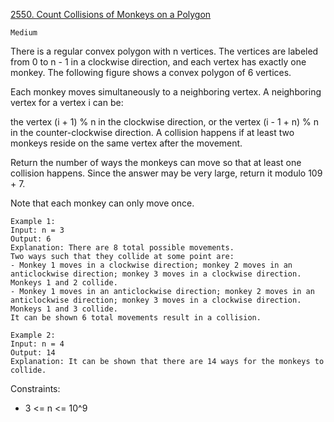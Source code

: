 [2550. Count Collisions of Monkeys on a Polygon](https://leetcode.com/problems/count-collisions-of-monkeys-on-a-polygon/description/)

`Medium`

There is a regular convex polygon with n vertices. The vertices are labeled from 0 to n - 1 in a clockwise direction, and each vertex has exactly one monkey. The following figure shows a convex polygon of 6 vertices.


Each monkey moves simultaneously to a neighboring vertex. A neighboring vertex for a vertex i can be:

the vertex (i + 1) % n in the clockwise direction, or
the vertex (i - 1 + n) % n in the counter-clockwise direction.
A collision happens if at least two monkeys reside on the same vertex after the movement.

Return the number of ways the monkeys can move so that at least one collision happens. Since the answer may be very large, return it modulo 109 + 7.

Note that each monkey can only move once.

```
Example 1:
Input: n = 3
Output: 6
Explanation: There are 8 total possible movements.
Two ways such that they collide at some point are:
- Monkey 1 moves in a clockwise direction; monkey 2 moves in an anticlockwise direction; monkey 3 moves in a clockwise direction. Monkeys 1 and 2 collide.
- Monkey 1 moves in an anticlockwise direction; monkey 2 moves in an anticlockwise direction; monkey 3 moves in a clockwise direction. Monkeys 1 and 3 collide.
It can be shown 6 total movements result in a collision.

Example 2:
Input: n = 4
Output: 14
Explanation: It can be shown that there are 14 ways for the monkeys to collide.
```

Constraints:

- 3 <= n <= 10^9